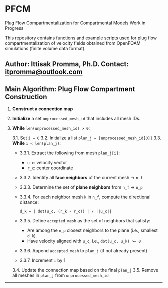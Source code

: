 # PFCM
Plug Flow Compartmentalization for Compartmental Models
Work in Progress

This repository contains functions and example scripts used for plug flow compartmentalization of velocity fields obtained from OpenFOAM simulations (finite volume data format).

Author: Ittisak Promma, Ph.D.
Contact: itpromma@outlook.com
---
## Main Algorithm: Plug Flow Compartment Construction

1. **Construct a connection map**

2. **Initialize** a set `unprocessed_mesh_id` that includes all mesh IDs.

3. **While** `len(unprocessed_mesh_id) > 0`:

   3.1. Set `i = 0`
   3.2. Initialize a list `plan_j = [unprocessed_mesh_id[0]]`
   3.3. **While** `i < len(plan_j)`:

   - 3.3.1. Extract the following from mesh `plan_j[i]`:
     - `u_c`: velocity vector
     - `r_c`: center coordinate

   - 3.3.2. Identify all **face neighbors** of the current mesh → `n_f` 
   - 3.3.3. Determine the set of **plane neighbors** from `n_f` → `n_p`

   - 3.3.4. For each neighbor mesh `k` in `n_f`, compute the directional distance:

     ```
     d_k = | dot(u_c, (r_k - r_c)) | / ||u_c||
     ```

   - 3.3.5. Define `accepted_mesh` as the set of neighbors that satisfy:
     - Are among the `n_p` closest neighbors to the plane (i.e., smallest `d_k`)
     - Have velocity aligned with `u_c`, i.e., `dot(u_c, u_k) >= 0`

   - 3.3.6. Append `accepted_mesh` to `plan_j` (if not already present) 
   - 3.3.7. Increment `i` by 1

    3.4. Update the connection map based on the final `plan_j` 
    3.5. Remove all meshes in `plan_j` from `unprocessed_mesh_id`
---
